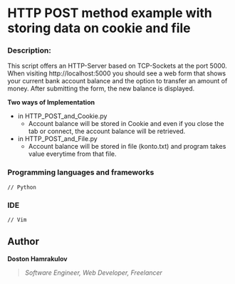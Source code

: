 # HTTP POST method example with storing data on cookie and file

### Description:
This script offers an HTTP-Server based on TCP-Sockets at the port 5000. When visiting http://localhost:5000 you should see a web form that shows your current bank account balance and the option to transfer an amount of money. After submitting the form, the new balance is displayed.

**Two ways of Implementation**
* in HTTP_POST_and_Cookie.py
    * Account balance will be stored in Cookie and even if you close the tab or connect, the account balance will be retrieved.
* in HTTP_POST_and_File.py
    * Account balance will be stored in file (konto.txt) and program takes value everytime from that file.


### Programming languages and frameworks
```[Python]
// Python
```

### IDE
```[Vim]
// Vim
```

## Author
**Doston Hamrakulov**
>*Software Engineer, Web Developer, Freelancer*
